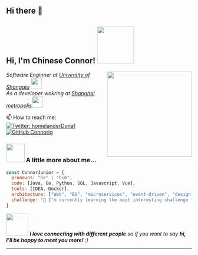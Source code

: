 ## Hi there 👋

<!--
**Connorig/Connorig** is a ✨ _special_ ✨ repository because its `README.md` (this file) appears on your GitHub profile.
- 🔭 I’m currently working on ...
- 🌱 I’m currently learning ...
- 👯 I’m looking to collaborate on ...
- 🤔 I’m looking for help with ...
- 💬 Ask me about ...

- 😄 Pronouns: ...
- ⚡ Fun fact: ...
Here are some ideas to get you started:

- <p> 
  <a href="https://github.com/zhanghang1989?tab=followers"> <img src="https://img.shields.io/github/followers/zhanghang1989?label=Followers&style=plastic" height="25px" alt="github follow" /> </a>
  <a href="https://hangzhang.org/"> <img src="https://img.shields.io/badge/&#8459-homepage-3875B7.svg?labelColor=21438A&style=plastic" height="25px" alt="Hang Zhang">
 
  <a href="mailto:zhang.hang@rutgers.edu"> <img src="https://img.shields.io/badge/gmail-%23D14836.svg?&style=plastic&logo=gmail&logoColor=white" height="25px" alt="Email">
  <a href="https://www.linkedin.com/in/zhanghang0704/"><img src="https://img.shields.io/badge/linkedin-006CAC.svg?&style=plastic&logo=linkedin&logoColor=white" height="25px" alt="LinkedIn"> </a>
  <a href="https://www.zhihu.com/people/zhanghang0704"><img src="https://img.shields.io/badge/知乎-0079FF.svg?style=plastic&logo=zhihu&logoColor=white" height="25px" alt="知乎"></a>
  <a href="https://hangzhang.org/cvHangZhang/cvHangZhang.pdf"> <img src="https://img.shields.io/badge/-CV-black?style=plastic" height="25px"> </a>
</p> 

-->



<h2> Hi, I'm Chinese Connor! <img src="https://media4.giphy.com/media/v1.Y2lkPTc5MGI3NjExc2F5NzBuY21qaDAzdGFmNWQ4dXVpcGFheW9mYnlhZXo2cjY0c2p2bSZlcD12MV9pbnRlcm5hbF9naWZfYnlfaWQmY3Q9Zw/26tk0oCeWpf0kITRK/giphy.webp" width="100"></h2>

<img align='right' src="https://media.giphy.com/media/ieyl9zmCjO4b4t6qoY/giphy.gif" width="230">
<p><em>Software Enginner at <a href="javascript:void(0)">University of Shangqiu</a>
  
<img src="https://media.giphy.com/media/fYSnHlufseco8Fh93Z/giphy.gif" width="30">
</br>As a developer wokring at <a href="https://www.thingple.com"> Shanghai metropolis</a><img src="https://media.giphy.com/media/WUlplcMpOCEmTGBtBW/giphy.gif" width="30"> 
</em></p>

📫 How to reach me: 
<br>
[![Twitter: homelanderDona1](https://img.shields.io/twitter/follow/homelanderDona1?style=social)](https://x.com/homelanderDona1)
<br>
[![GitHub Connorig](https://img.shields.io/github/followers/Connorig?label=follow&style=social)](https://github.com/Connorig)




<!-- 
[![Linkedin: thaianebraga](https://img.shields.io/badge/-thaianebraga-blue?style=flat-square&logo=Linkedin&logoColor=white&link=https://www.linkedin.com/in/thaianebraga/)](https://www.linkedin.com/in/thaianebraga/)
 <a href="https://scholar.google.com/citations?user=gCoWdkUAAAAJ"><img src="https://img.shields.io/badge/scholar-4385FE.svg?&style=plastic&logo=google-scholar&logoColor=white" alt="Google Scholar" height="25px"> </a>

-->

### <img src="https://media.giphy.com/media/VgCDAzcKvsR6OM0uWg/giphy.gif" width="50"> A little more about me...  

```javascript
const ConnorJunior = {
  pronouns: "he" | "him",
  code: [Java, Go, Python, SQL, Javascript, Vue],
  tools: [IDEA, Docker],
  architecture: ["Web", "BS", "microservices", "event-driven", "design system pattern"],
  challenge: "🌱 I’m currently learning the most interesting challenge focused on 3D view model on three.JS and oimo.JS"
}
```

<img src="https://media.giphy.com/media/LnQjpWaON8nhr21vNW/giphy.gif" width="60"> <em><b>I love connecting with different people</b> so if you want to say <b>hi, I'll be happy to meet you more!</b> :)</em>

---
